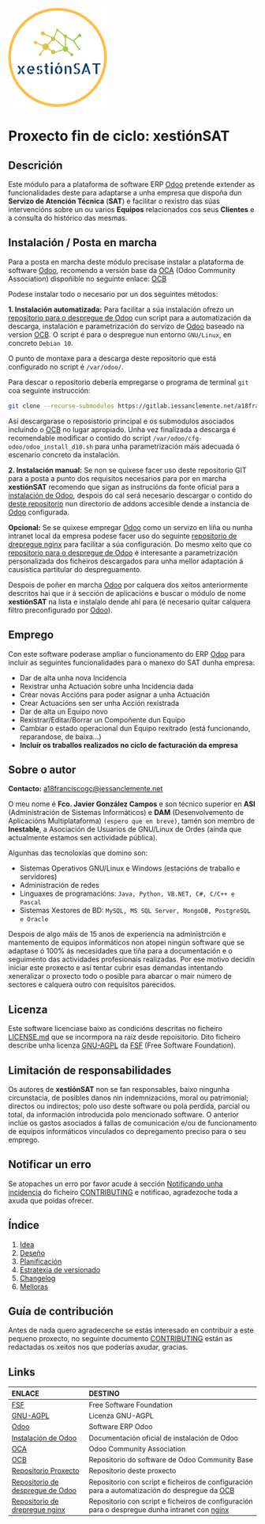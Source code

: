 [![logo]][repoProxecto]

# Proxecto fin de ciclo: **xestiónSAT**

## Descrición

Este módulo para a plataforma de software ERP [Odoo] pretende extender as funcionalidades deste para adaptarse a unha empresa que dispoña dun **Servizo de Atención Técnica** (**SAT**) e facilitar o rexistro das súas intervencións sobre un ou varios **Equipos** relacionados cos seus **Clientes** e a consulta do histórico das mesmas.

## Instalación / Posta en marcha

Para a posta en marcha deste módulo precisase instalar a plataforma de software [Odoo], recomendo a versión base da [OCA] (Odoo Community Association) dispoñible no seguinte enlace: [OCB]

Podese instalar todo o necesario por un dos seguintes métodos:

**1. Instalación automatizada:** Para facilitar a súa instalación ofrezo un [repositorio para o despregue de Odoo][repoOdoo] cun script para a automatización da descarga, instalación e parametrización do servizo de [Odoo] baseado na version [OCB]. O script é para o despregue nun entorno `GNU/Linux`, en concreto `Debian 10`.

O punto de montaxe para a descarga deste repositorio que está configurado no script é `/var/odoo/`.

Para descar o repositorio debería empregarse o programa de terminal `git` coa seguinte instrucción:

``` bash
git clone --recurse-submodules https://gitlab.iessanclemente.net/a18franciscogc/odoo /var/odoo/
```

Así descargarase o reposistorio principal e os submodulos asociados incluíndo o [OCB] no lugar apropiado. Unha vez finalizada a descarga é recomendable modificar o contido do script `/var/odoo/cfg-odoo/odoo_install_d10.sh` para unha parametrización máis adecuada ó escenario concreto da instalación.

**2. Instalación manual:** Se non se quixese facer uso deste repositorio GIT para a posta a punto dos requisitos necesarios para por en marcha **xestiónSAT** recomendo que sigan as instrucións da fonte oficial para a [instalación de Odoo], despois do cal será necesario descargar o contido do [deste repositorio][repoProxecto] nun directorio de addons accesible dende a instancia de [Odoo] configurada.

**Opcional:** Se se quixese empregar [Odoo] como un servizo en liña ou nunha intranet local da empresa podese facer uso do seguinte [repositorio de drepregue nginx][repoNginx] para facilitar a súa configuración. Do mesmo xeito que co [repositorio para o despregue de Odoo][repoOdoo] é interesante a parametrización personalizada dos ficheiros descargados para unha mellor adaptación á causística partitular do despreguamento.

Despois de poñer en marcha [Odoo] por calquera dos xeitos anteriormente descritos hai que ir á sección de aplicacións e buscar o módulo de nome **xestiónSAT** na lista e instalalo dende ahí para (é necesario quitar calquera filtro preconfigurado por [Odoo]).

## Emprego

Con este software poderase ampliar o funcionamento do ERP [Odoo] para incluír as seguintes funcionalidades para o manexo do SAT dunha empresa:

* Dar de alta unha nova Incidencia
* Rexistrar unha Actuación sobre unha Incidencia dada
* Crear novas Accións para poder asignar a unha Actuación
* Crear Actuacións sen ser unha Acción rexistrada
* Dar de alta un Equipo novo
* Rexistrar/Editar/Borrar un Compoñente dun Equipo
* Cambiar o estado operacional dun Equipo rexitrado (está funcionando, reparandose, de baixa...)
* **Incluír os traballos realizados no ciclo de facturación da empresa**

## Sobre o autor

**Contacto:** a18franciscogc@iessanclemente.net

O meu nome é **Fco. Javier González Campos** e son técnico superior en **ASI** (Administración de Sistemas Informáticos) e **DAM** (Desenvolvemento de Aplicacións Multiplataforma) `(espero que en breve)`, tamén son membro de **Inestable**, a Asociación de Usuarios de GNU/Linux de Ordes (aínda que actualmente estamos sen actividade pública).

Algunhas das tecnoloxías que domino son:

* Sistemas Operativos GNU/Linux e Windows (estacións de traballo e servidores)
* Administración de redes
* Linguaxes de programacións: `Java, Python, VB.NET, C#, C/C++ e Pascal`
* Sistemas Xestores de BD: `MySQL, MS SQL Server, MongoDB, PostgreSQL e Oracle`

Despois de algo máis de 15 anos de experiencia na administrción e mantemento de equipos informáticos non atopei ningún software que se adaptase ó 100% ás necesidades que tiña para a documentación e o seguimento das actividades profesionais realizadas. Por ese motivo decidín iniciar este proxecto e así tentar cubrir esas demandas intentando xeneralizar o proxecto todo o posible para abarcar o mair número de sectores e calquera outro con requisitos parecidos.

## Licenza

Este software licenciase baixo as condicións descritas no ficheiro [LICENSE.md] que se incormpora na raíz desde repoisitorio. Dito ficheiro describe unha licenza [GNU-AGPL] da [FSF] (Free Software Foundation).

## Limitación de responsabilidades

Os autores de **xestiónSAT** non se fan responsables, baixo ningunha circunstacia, de posibles danos nin indemnizacións, moral ou patrimonial; directos ou indirectos; polo uso deste software ou pola perdida, parcial ou total, da información introducida polo mencionado software. O anterior inclúe os gastos asociados á fallas de comunicación e/ou de funcionamento de equipos informáticos vinculados co depregamento preciso para o seu emprego.

## Notificar un erro

Se atopaches un erro por favor acude á sección [Notificando unha incidencia][NovaIncidencia] do ficheiro [CONTRIBUTING] e notificao, agradezoche toda a axuda que poidas ofrecer.

## Índice

1. [Idea]
2. [Deseño]
3. [Planificación]
4. [Estratexia de versionado]
5. [Changelog]
6. [Melloras]

## Guía de contribución

Antes de nada quero agradecerche se estás interesado en contribuír a este pequeno proxecto, no seguinte documento [CONTRIBUTING] están as redactadas os xeitos nos que poderías axudar, gracias.

## Links

| ENLACE                                        | DESTINO
|:-                                             |:-
| [FSF]                                         | Free Software Foundation
| [GNU-AGPL]                                    | Licenza GNU-AGPL
| [Odoo]                                        | Software ERP Odoo
| [Instalación de Odoo]                         | Documentación oficial de instalación de Odoo
| [OCA]                                         | Odoo Community Association
| [OCB]                                         | Repositorio do software de Odoo Community Base
| [Repositorio Proxecto][repoProxecto]          | Repositorio deste proxecto
| [Repositorio de despregue de Odoo][repoOdoo]  | Repositorio con script e ficheiros de configuración para a automatización do despregue da [OCB]
| [Repositorio de drepregue nginx][repoNginx]   | Repositorio con script e ficheiros de configuración para o despregue dunha intranet con [nginx]

[//]: # (Listado dos links empregados)

   <!-- Licencia -->

   [LICENSE.md]: <LICENSE.md>

   <!-- Guía de contribución -->

   [CONTRIBUTING]: <CONTRIBUTING.md>
   [NovaIncidencia]: <CONTRIBUTING.md#notificando-unha-incidencia>

   <!-- Enlaces a terceiros -->

   [FSF]: <https://www.fsf.org/es>

   [GNU-AGPL]: <https://www.gnu.org/licenses/agpl-3.0.html>

   [Odoo]: <https://www.odoo.com/es_ES/>

   [Instalación de Odoo]: <https://www.odoo.com/documentation/12.0/setup/install.html>

   [OCA]: <https://odoo-community.org/>

   [OCB]: <https://github.com/OCA/OCB>

   [nginx]: <https://www.nginx.com/>

   <!-- Índice -->

   [Idea]: <doc/templates/1_idea.md>

   [Necesidades]: <doc/templates/2_necesidades.md>

   [Análise]: <doc/templates/3_analise.md>

   [Deseño]: <doc/templates/4_deseño.md>

   [Planificación]: <doc/templates/5_planificacion.md>

   [Implantación]: <doc/templates/6_implantacion.md>

   [Estratexia de versionado]: <doc/templates/7_versionado.md>

   [changelog]: <CHANGELOG.md>

   [Melloras]: <doc/templates/9_melloras.md>

   <!-- Enlaces proxecto -->

   [logo]: <doc/img/logo/xestionSAT_200x200.png>

   [repoProxecto]: <https://github.com/efja/xestionSAT>

   [repoOdoo]: <https://gitlab.iessanclemente.net/a18franciscogc/odoo.git>

   [repoNginx]: <https://gitlab.iessanclemente.net/a18franciscogc/nginx.git>
